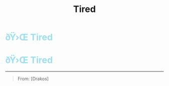 ﻿---
lang: en-US
title: Tired
prev: Statue
next: Unlucky
---
# <font color=#9cdff0>ðŸ›Œ <b>Tired</b></font> <Badge text="Harmful" type="tip" vertical="middle"/>
# <font color=#9cdff0>ðŸ›Œ <b>Tired</b></font> <Badge text="Harmful" type="tip" vertical="middle"/>
---

> From: [Drakos]

